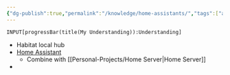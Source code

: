 ```yaml
---
{"dg-publish":true,"permalink":"/knowledge/home-assistants/","tags":["automation/home"]}
---
```


```meta-bind
INPUT[progressBar(title(My Understanding)):Understanding]
```

- Habitat local hub
- [Home Assistant](https://www.home-assistant.io/) 
	- Combine with [[Personal-Projects/Home Server\|Home Server]] 
- 
